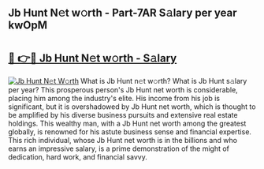 ## Jb Hunt N𝚎t w𝚘rth - Part-7AR S𝚊lary per year kwOpM

# <h2><a href="http://gc00s2.nevu.top/?p=Jb+Hunt">🔗 👉🔴 Jb Hunt N𝚎t w𝚘rth - S𝚊lary</a></h2>

[![Jb Hunt N𝚎t W𝚘rth](https://i.imgur.com/EBH3L9S.jpeg)](http://gc00s2.nevu.top/?p=Jb+Hunt)
What is Jb Hunt n𝚎t w𝚘rth? What is Jb Hunt s𝚊lary per year?
This prosperous person's Jb Hunt net worth is considerable, placing him among the industry's elite. His income from his job is significant, but it is overshadowed by Jb Hunt net worth, which is thought to be amplified by his diverse business pursuits and extensive real estate holdings. This wealthy man, with a Jb Hunt net worth among the greatest globally, is renowned for his astute business sense and financial expertise. This rich individual, whose Jb Hunt net worth is in the billions and who earns an impressive salary, is a prime demonstration of the might of dedication, hard work, and financial savvy.
